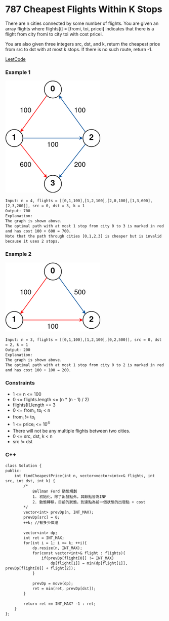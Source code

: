 # 787 Cheapest Flights Within K Stops

There are n cities connected by some number of flights. You are given an array flights where flights[i] = [fromi, toi, pricei] indicates that there is a flight from city fromi to city toi with cost pricei.

You are also given three integers src, dst, and k, return the cheapest price from src to dst with at most k stops. If there is no such route, return -1.

[LeetCode](https://leetcode.cn/problems/cheapest-flights-within-k-stops/)

### Example 1

<img src="img/787_1.png" width = "300"/>

```
Input: n = 4, flights = [[0,1,100],[1,2,100],[2,0,100],[1,3,600],[2,3,200]], src = 0, dst = 3, k = 1
Output: 700
Explanation:
The graph is shown above.
The optimal path with at most 1 stop from city 0 to 3 is marked in red and has cost 100 + 600 = 700.
Note that the path through cities [0,1,2,3] is cheaper but is invalid because it uses 2 stops.
```

### Example 2

<img src="img/787_2.png" width = "300"/>

```
Input: n = 3, flights = [[0,1,100],[1,2,100],[0,2,500]], src = 0, dst = 2, k = 1
Output: 200
Explanation:
The graph is shown above.
The optimal path with at most 1 stop from city 0 to 2 is marked in red and has cost 100 + 100 = 200.
```
 

### Constraints

* 1 <= n <= 100
* 0 <= flights.length <= (n * (n - 1) / 2)
* flights[i].length == 3
* 0 <= from<sub>i</sub>, to<sub>i</sub> < n
* from<sub>i</sub> != to<sub>i</sub>
* 1 <= price<sub>i</sub> <= 10<sup>4</sub>
* There will not be any multiple flights between two cities.
* 0 <= src, dst, k < n
* src != dst

### C++ 

```
class Solution {
public:
    int findCheapestPrice(int n, vector<vector<int>>& flights, int src, int dst, int k) {
        /*
            Bellman Ford 動態規劃
            1. 初始化，除了出發點外，其餘點皆為INF
            2. 動態轉移，目前的狀態，到達點為前一個狀態的出發點 + cost
        */
        vector<int> prevDp(n, INT_MAX);
        prevDp[src] = 0;
        ++k; //有多少個邊

        vector<int> dp;
        int ret = INT_MAX;
        for(int i = 1; i <= k; ++i){
            dp.resize(n, INT_MAX);
            for(const vector<int>& flight : flights){
                if(prevDp[flight[0]] != INT_MAX)
                    dp[flight[1]] = min(dp[flight[1]], prevDp[flight[0]] + flight[2]);
            }

            prevDp = move(dp);
            ret = min(ret, prevDp[dst]);
        }

        return ret == INT_MAX? -1 : ret;
    }
};
```